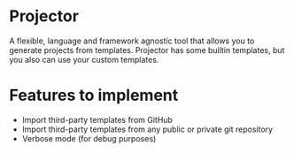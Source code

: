 # Projector

A flexible, language and framework agnostic tool that allows you to generate projects from templates. 
Projector has some builtin templates, but you also can use your custom templates.

# Features to implement

* Import third-party templates from GitHub
* Import third-party templates from any public or private git repository
* Verbose mode (for debug purposes)
